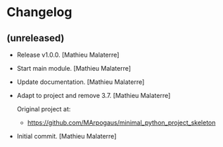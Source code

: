 Changelog
=========


(unreleased)
------------
- Release v1.0.0. [Mathieu Malaterre]
- Start main module. [Mathieu Malaterre]
- Update documentation. [Mathieu Malaterre]
- Adapt to project and remove 3.7. [Mathieu Malaterre]

  Original project at:

  * https://github.com/MArpogaus/minimal_python_project_skeleton
- Initial commit. [Mathieu Malaterre]


